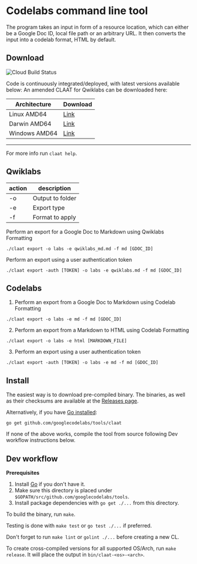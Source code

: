 # Codelabs command line tool

The program takes an input in form of a resource location,
which can either be a Google Doc ID, local file path or an arbitrary URL.
It then converts the input into a codelab format, HTML by default.

## Download

![Cloud Build Status](https://cloudbuild-monitor-960715493694.us-central1.run.app/badge/0fc9d9dc-2b61-4aa2-942d-2eae919aa04a)

Code is continuously integrated/deployed, with latest versions available below:
An amended CLAAT for Qwiklabs can be downloaded here:

| Architecture | Download |
|--------------|----------|
| Linux AMD64    | [Link](https://storage.cloud.google.com/cmdlinezero-releases/claat/latest/claat-linux-latest.zip)   |
| Darwin AMD64   | [Link](https://storage.cloud.google.com/cmdlinezero-releases/claat/latest/claat-darwin-latest.zip)  |
| Windows AMD64  | [Link](https://storage.cloud.google.com/cmdlinezero-releases/claat/latest/claat-windows-latest.zip) |

---

For more info run `claat help`.


## Qwiklabs

| action | description |
|--------|-------------|
| -o     | Output to folder |
| -e     | Export type |
| -f     | Format to apply |



Perform an export for a Google Doc to Markdown using Qwiklabs Formatting
```
./claat export -o labs -e qwiklabs_md.md -f md [GDOC_ID]
```

Perform an export using a user authentication token
```
./claat export -auth [TOKEN] -o labs -e qwiklabs.md -f md [GDOC_ID]
```

## Codelabs

1. Perform an export from a Google Doc to Markdown using Codelab Formatting
```
./claat export -o labs -e md -f md [GDOC_ID]
```

2. Perform an export from a Markdown to HTML using Codelab Formatting
```
./claat export -o labs -e html [MARKDOWN_FILE]
```

3. Perform an export using a user authentication token
```
./claat export -auth [TOKEN] -o labs -e md -f md [GDOC_ID]
```

## Install

The easiest way is to download pre-compiled binary.
The binaries, as well as their checksums are available at the
[Releases page](https://github.com/googlecodelabs/tools/releases/latest).

Alternatively, if you have [Go installed](https://golang.org/doc/install):

    go get github.com/googlecodelabs/tools/claat

If none of the above works, compile the tool from source following Dev workflow
instructions below.

## Dev workflow

**Prerequisites**

1. Install [Go](https://golang.org/dl/) if you don't have it.
2. Make sure this directory is placed under
   `$GOPATH/src/github.com/googlecodelabs/tools`.
3. Install package dependencies with `go get ./...` from this directory.

To build the binary, run `make`.

Testing is done with `make test` or `go test ./...` if preferred.

Don't forget to run `make lint` or `golint ./...` before creating a new CL.

To create cross-compiled versions for all supported OS/Arch, run `make release`.
It will place the output in `bin/claat-<os>-<arch>`.


